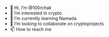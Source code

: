 - 👋 Hi, I’m @100rchak
- 👀 I’m interested in crypto
- 🌱 I’m currently learning Namada
- 💞️ I’m looking to collaborate on cryptoprojects
- 📫 How to reach me 

<!---
100rchak/100rchak is a ✨ special ✨ repository because its `README.md` (this file) appears on your GitHub profile.
You can click the Preview link to take a look at your changes.
--->
